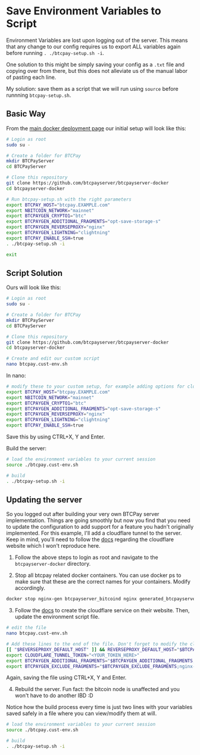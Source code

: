 # Save Environment Variables to Script

Environment Variables are lost upon logging out of the server. This means that any change to our config requires us to export ALL variables again before running `. ./btcpay-setup.sh -i`.

One solution to this might be simply saving your config as a `.txt` file and copying over from there, but this does not alleviate us of the manual labor of pasting each line.

My solution: save them as a script that we will run using `source` before runnning `btcpay-setup.sh`.

## Basic Way
From the [main docker deployment page](./README.md#full-installation-for-technical-users) our initial setup will look like this:

```bash
# Login as root
sudo su -

# Create a folder for BTCPay
mkdir BTCPayServer
cd BTCPayServer

# Clone this repository
git clone https://github.com/btcpayserver/btcpayserver-docker
cd btcpayserver-docker

# Run btcpay-setup.sh with the right parameters
export BTCPAY_HOST="btcpay.EXAMPLE.com"
export NBITCOIN_NETWORK="mainnet"
export BTCPAYGEN_CRYPTO1="btc"
export BTCPAYGEN_ADDITIONAL_FRAGMENTS="opt-save-storage-s"
export BTCPAYGEN_REVERSEPROXY="nginx"
export BTCPAYGEN_LIGHTNING="clightning"
export BTCPAY_ENABLE_SSH=true
. ./btcpay-setup.sh -i

exit
```
## Script Solution
Ours will look like this:

```bash
# Login as root
sudo su -

# Create a folder for BTCPay
mkdir BTCPayServer
cd BTCPayServer

# Clone this repository
git clone https://github.com/btcpayserver/btcpayserver-docker
cd btcpayserver-docker

# Create and edit our custom script
nano btcpay.cust-env.sh
```

In nano:
```bash
# modify these to your custom setup, for example adding options for cloudflare tunnel support
export BTCPAY_HOST="btcpay.EXAMPLE.com"
export NBITCOIN_NETWORK="mainnet"
export BTCPAYGEN_CRYPTO1="btc"
export BTCPAYGEN_ADDITIONAL_FRAGMENTS="opt-save-storage-s"
export BTCPAYGEN_REVERSEPROXY="nginx"
export BTCPAYGEN_LIGHTNING="clightning"
export BTCPAY_ENABLE_SSH=true
```
Save this by using CTRL+X, Y and Enter.

Build the server:
```bash
# load the environment variables to your current session
source ./btcpay.cust-env.sh

# build
. ./btcpay-setup.sh -i
```

## Updating the server

So you logged out after building your very own BTCPay server implementation. 
Things are going smoothly but now you find that you need to update the configuration to add support for a feature you hadn't originally implemented.
For this example, I'll add a cloudflare tunnel to the server. Keep in mind, you'll need to follow the [docs](./docs/cloudflare-tunnel.md) regarding the cloudflare website which I won't reproduce here.

1. Follow the above steps to login as root and navigate to the `btcpayserver-docker` directory.

2. Stop all btcpay related docker containers. You can use docker ps to make sure that these are the correct names for your containers. Modify accordingly.
```bash
docker stop nginx-gen btcpayserver_bitcoind nginx generated_btcpayserver_1 generated_nbxplorer_1 tor-gen generated_postgres_1 tor
```

3. Follow the [docs](./docs/cloudflare-tunnel.md) to create the cloudflare service on their website. Then, update the environment script file.
```bash
# edit the file
nano btcpay.cust-env.sh

# Add these lines to the end of the file. Don't forget to modify the cloudflare tunnel token.
[[ "$REVERSEPROXY_DEFAULT_HOST" ]] && REVERSEPROXY_DEFAULT_HOST="$BTCPAY_HOST"
export CLOUDFLARE_TUNNEL_TOKEN="<YOUR_TOKEN_HERE>"
export BTCPAYGEN_ADDITIONAL_FRAGMENTS="$BTCPAYGEN_ADDITIONAL_FRAGMENTS;opt-add-cloudflared"
export BTCPAYGEN_EXCLUDE_FRAGMENTS="$BTCPAYGEN_EXCLUDE_FRAGMENTS;nginx-https"
```
Again, saving the file using CTRL+X, Y and Enter.

4. Rebuild the server. Fun fact: the bitcoin node is unaffected and you won't have to do another IBD :D

Notice how the build process every time is just two lines with your variables saved safely in a file where you can view/modify them at will.
```bash
# load the environment variables to your current session
source ./btcpay.cust-env.sh

# build
. ./btcpay-setup.sh -i
```
